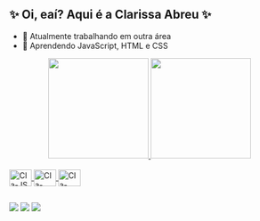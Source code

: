 ## ✨ Oi, eaí? Aqui é a Clarissa Abreu ✨
 
- 🦑 Atualmente trabalhando em outra área
- 🧠 Aprendendo JavaScript, HTML e CSS

<div align="center">
  <a href="https://github.com/clarissagabreu">
  <img height="180em" src="https://github-readme-stats.vercel.app/api?username=clarissagabreu&show_icons=true&theme=jolly&include_all_commits=true&count_private=true"/>
  <img height="180em" src="https://github-readme-stats.vercel.app/api/top-langs/?username=clarissagabreu&layout=compact&langs_count=7&theme=jolly"/>
</div>
<div style="display: inline_block"><br>
  <img align="center" alt="Cla-JS" height="30" width="40" src="https://cdn.jsdelivr.net/gh/devicons/devicon/icons/javascript/javascript-plain.svg">
  <img align="center" alt="Cla-HTML" height="30" width="40" src="https://cdn.jsdelivr.net/gh/devicons/devicon/icons/html5/html5-plain.svg">
  <img align="center" alt="Cla-CSS" height="30" width="40" src="https://cdn.jsdelivr.net/gh/devicons/devicon/icons/css3/css3-plain.svg">
</div> 

 ## 
 <div> 
 
  <a href = "mailto:clarissagbarbosa@gmail.com"><img src="https://img.shields.io/badge/-Gmail-%23333?style=for-the-badge&logo=gmail&logoColor=white" target="_blank"></a>
  <a href="hhttps://www.linkedin.com/in/clarissaguimaraesabreu/" target="_blank"><img src="https://img.shields.io/badge/-LinkedIn-%230077B5?style=for-the-badge&logo=linkedin&logoColor=white" target="_blank"></a> 
 <a href = "https://codepen.io/clarissagabreu"><img src="https://img.shields.io/badge/Codepen-000000?style=for-the-badge&logo=codepen&logoColor=white"></a>
 
